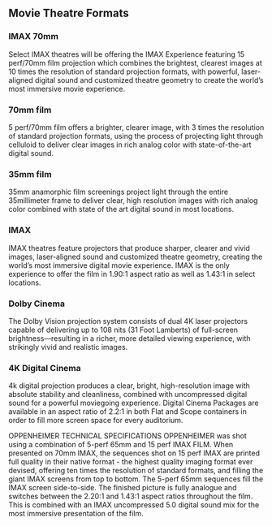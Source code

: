 ## Movie Theatre Formats

### IMAX 70mm
Select IMAX theatres will be offering the IMAX Experience featuring 15 perf/70mm film projection which combines the brightest, clearest images at 10 times the resolution of standard projection formats, with powerful, laser-aligned digital sound and customized theatre geometry to create the world’s most immersive movie experience.

### 70mm film
5 perf/70mm film offers a brighter, clearer image, with 3 times the resolution of standard projection formats, using the process of projecting light through celluloid to deliver clear images in rich analog color with state-of-the-art digital sound.

### 35mm film
35mm anamorphic film screenings project light through the entire 35millimeter frame to deliver clear, high resolution images with rich analog color combined with state of the art digital sound in most locations.

### IMAX
IMAX theatres feature projectors that produce sharper, clearer and vivid images, laser-aligned sound and customized theatre geometry, creating the world’s most immersive digital movie experience. IMAX is the only experience to offer the film in 1.90:1 aspect ratio as well as 1.43:1 in select locations.

### Dolby Cinema
The Dolby Vision projection system consists of dual 4K laser projectors capable of delivering up to 108 nits (31 Foot Lamberts) of full-screen brightness—resulting in a richer, more detailed viewing experience, with strikingly vivid and realistic images.

### 4K Digital Cinema
4k digital projection produces a clear, bright, high-resolution image with absolute stability and cleanliness, combined with uncompressed digital sound for a powerful moviegoing experience. Digital Cinema Packages are available in an aspect ratio of 2.2:1 in both Flat and Scope containers in order to fill more screen space for every auditorium.

OPPENHEIMER TECHNICAL SPECIFICATIONS
OPPENHEIMER was shot using a combination of 5-perf 65mm and 15 perf IMAX FILM. When presented on 70mm IMAX, the sequences shot on 15 perf IMAX are printed full quality in their native format - the highest quality imaging format ever devised, offering ten times the resolution of standard formats, and filling the giant IMAX screens from top to bottom. The 5-perf 65mm sequences fill the IMAX screen side-to-side. The finished picture is fully analogue and switches between the 2.20:1 and 1.43:1 aspect ratios throughout the film. This is combined with an IMAX uncompressed 5.0 digital sound mix for the most immersive presentation of the film.

